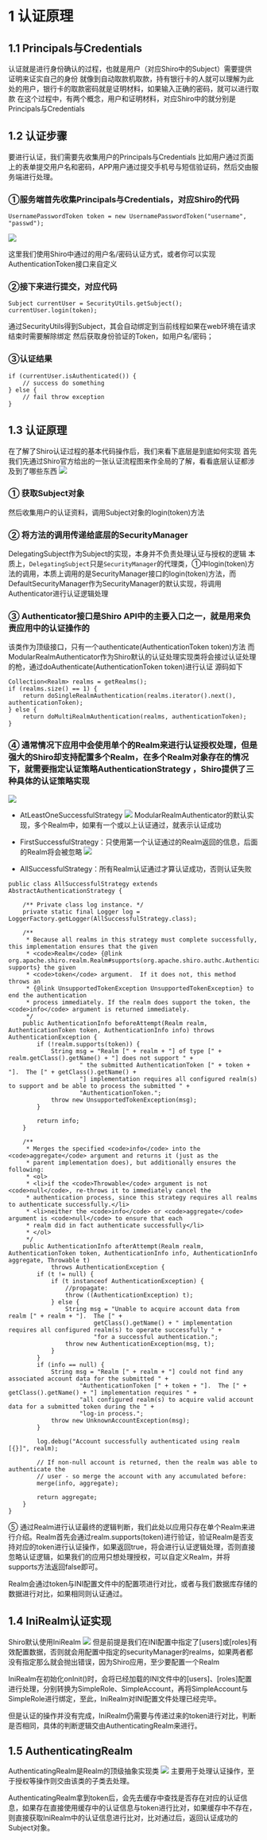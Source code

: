 # 1 认证原理
## 1.1 Principals与Credentials
认证就是进行身份确认的过程，也就是用户（对应Shiro中的Subject）需要提供证明来证实自己的身份
就像到自动取款机取款，持有银行卡的人就可以理解为此处的用户，银行卡的取款密码就是证明材料，如果输入正确的密码，就可以进行取款
在这个过程中，有两个概念，用户和证明材料，对应Shiro中的就分别是Principals与Credentials
## 1.2 认证步骤
要进行认证，我们需要先收集用户的Principals与Credentials
比如用户通过页面上的表单提交用户名和密码，APP用户通过提交手机号与短信验证码，然后交由服务端进行处理。
### ①服务端首先收集Principals与Credentials，对应Shiro的代码
```
UsernamePasswordToken token = new UsernamePasswordToken("username", "passwd");
```
![](https://upload-images.jianshu.io/upload_images/4685968-140ba0acad2b0cbc.png?imageMogr2/auto-orient/strip%7CimageView2/2/w/1240)

这里我们使用Shiro中通过的用户名/密码认证方式，或者你可以实现AuthenticationToken接口来自定义
### ②接下来进行提交，对应代码
```
Subject currentUser = SecurityUtils.getSubject();
currentUser.login(token);
```
通过SecurityUtils得到Subject，其会自动绑定到当前线程如果在web环境在请求结束时需要解除绑定
然后获取身份验证的Token，如用户名/密码；
### ③认证结果
```
if (currentUser.isAuthenticated()) {
    // success do something
} else {
    // fail throw exception
}
```
## 1.3 认证原理
在了解了Shiro认证过程的基本代码操作后，我们来看下底层是到底如何实现
首先我们先通过Shiro官方给出的一张认证流程图来作全局的了解，看看底层认证都涉及到了哪些东西
![](https://upload-images.jianshu.io/upload_images/4685968-1867f3d8eb7d96bc.png?imageMogr2/auto-orient/strip%7CimageView2/2/w/1240)
### ① 获取Subject对象
然后收集用户的认证资料，调用Subject对象的login(token)方法
### ② 将方法的调用传递给底层的SecurityManager
DelegatingSubject作为Subject的实现，本身并不负责处理认证与授权的逻辑
本质上，`DelegatingSubject`只是`SecurityManager`的代理类，①中login(token)方法的调用，本质上调用的是SecurityManager接口的login(token)方法，而DefaultSecurityManager作为SecurityManager的默认实现，将调用Authenticator进行认证逻辑处理
### ③ Authenticator接口是Shiro API中的主要入口之一，就是用来负责应用中的认证操作的
该类作为顶级接口，只有一个authenticate(AuthenticationToken token)方法
而ModularRealmAuthenticator作为Shiro默认的认证处理实现类将会接过认证处理的枪，通过doAuthenticate(AuthenticationToken token)进行认证
源码如下
```
Collection<Realm> realms = getRealms();
if (realms.size() == 1) {
    return doSingleRealmAuthentication(realms.iterator().next(), authenticationToken);
} else {
    return doMultiRealmAuthentication(realms, authenticationToken);
}
```
### ④ 通常情况下应用中会使用单个的Realm来进行认证授权处理，但是强大的Shiro却支持配置多个Realm，在多个Realm对象存在的情况下，就需要指定认证策略AuthenticationStrategy ，Shiro提供了三种具体的认证策略实现
![](https://upload-images.jianshu.io/upload_images/4685968-81fe63c5a3ecd27c.png?imageMogr2/auto-orient/strip%7CimageView2/2/w/1240)

- AtLeastOneSuccessfulStrategy
![](https://upload-images.jianshu.io/upload_images/4685968-a2e31fd30ed3eb32.png?imageMogr2/auto-orient/strip%7CimageView2/2/w/1240)
ModularRealmAuthenticator的默认实现，多个Realm中，如果有一个或以上认证通过，就表示认证成功
- FirstSuccessfulStrategy：只使用第一个认证通过的Realm返回的信息，后面的Realm将会被忽略
![](https://upload-images.jianshu.io/upload_images/4685968-d9f5fbe54a31c18a.png?imageMogr2/auto-orient/strip%7CimageView2/2/w/1240)

- AllSuccessfulStrategy：所有Realm认证通过才算认证成功，否则认证失败
```
public class AllSuccessfulStrategy extends AbstractAuthenticationStrategy {

    /** Private class log instance. */
    private static final Logger log = LoggerFactory.getLogger(AllSuccessfulStrategy.class);

    /**
     * Because all realms in this strategy must complete successfully, this implementation ensures that the given
     * <code>Realm</code> {@link org.apache.shiro.realm.Realm#supports(org.apache.shiro.authc.AuthenticationToken) supports} the given
     * <code>token</code> argument.  If it does not, this method throws an
     * {@link UnsupportedTokenException UnsupportedTokenException} to end the authentication
     * process immediately. If the realm does support the token, the <code>info</code> argument is returned immediately.
     */
    public AuthenticationInfo beforeAttempt(Realm realm, AuthenticationToken token, AuthenticationInfo info) throws AuthenticationException {
        if (!realm.supports(token)) {
            String msg = "Realm [" + realm + "] of type [" + realm.getClass().getName() + "] does not support " +
                    " the submitted AuthenticationToken [" + token + "].  The [" + getClass().getName() +
                    "] implementation requires all configured realm(s) to support and be able to process the submitted " +
                    "AuthenticationToken.";
            throw new UnsupportedTokenException(msg);
        }

        return info;
    }

    /**
     * Merges the specified <code>info</code> into the <code>aggregate</code> argument and returns it (just as the
     * parent implementation does), but additionally ensures the following:
     * <ol>
     * <li>if the <code>Throwable</code> argument is not <code>null</code>, re-throws it to immediately cancel the
     * authentication process, since this strategy requires all realms to authenticate successfully.</li>
     * <li>neither the <code>info</code> or <code>aggregate</code> argument is <code>null</code> to ensure that each
     * realm did in fact authenticate successfully</li>
     * </ol>
     */
    public AuthenticationInfo afterAttempt(Realm realm, AuthenticationToken token, AuthenticationInfo info, AuthenticationInfo aggregate, Throwable t)
            throws AuthenticationException {
        if (t != null) {
            if (t instanceof AuthenticationException) {
                //propagate:
                throw ((AuthenticationException) t);
            } else {
                String msg = "Unable to acquire account data from realm [" + realm + "].  The [" +
                        getClass().getName() + " implementation requires all configured realm(s) to operate successfully " +
                        "for a successful authentication.";
                throw new AuthenticationException(msg, t);
            }
        }
        if (info == null) {
            String msg = "Realm [" + realm + "] could not find any associated account data for the submitted " +
                    "AuthenticationToken [" + token + "].  The [" + getClass().getName() + "] implementation requires " +
                    "all configured realm(s) to acquire valid account data for a submitted token during the " +
                    "log-in process.";
            throw new UnknownAccountException(msg);
        }

        log.debug("Account successfully authenticated using realm [{}]", realm);

        // If non-null account is returned, then the realm was able to authenticate the
        // user - so merge the account with any accumulated before:
        merge(info, aggregate);

        return aggregate;
    }
}
```
⑤ 通过Realm进行认证最终的逻辑判断，我们此处以应用只存在单个Realm来进行介绍。Realm首先会通过realm.supports(token)进行验证，验证Realm是否支持对应的token进行认证操作，如果返回true，将会进行认证逻辑处理，否则直接忽略认证逻辑，如果我们的应用只想处理授权，可以自定义Realm，并将supports方法返回false即可。

Realm会通过token与INI配置文件中的配置项进行对比，或者与我们数据库存储的数据进行对比，如果相同则认证通过。

## 1.4 IniRealm认证实现
Shiro默认使用IniRealm
![](https://upload-images.jianshu.io/upload_images/4685968-97ed24283f538cbc.png?imageMogr2/auto-orient/strip%7CimageView2/2/w/1240)
但是前提是我们在INI配置中指定了[users]或[roles]有效配置数据，否则就会用配置中指定的securityManager的realms，如果两者都没有指定那么就会抛出错误，因为Shiro应用，至少要配置一个Realm

IniRealm在初始化onInit()时，会将已经加载的INI文件中的[users]、[roles]配置进行处理，分别转换为SimpleRole、SimpleAccount，再将SimpleAccount与SimpleRole进行绑定，至此，IniRealm对INI配置文件处理已经完毕。

但是认证的操作并没有完成，IniRealm仍需要与传递过来的token进行对比，判断是否相同，具体的判断逻辑交由AuthenticatingRealm来进行。
## 1.5 AuthenticatingRealm
AuthenticatingRealm是Realm的顶级抽象实现类
![](https://upload-images.jianshu.io/upload_images/4685968-98ace36ff056ac86.png?imageMogr2/auto-orient/strip%7CimageView2/2/w/1240)
主要用于处理认证操作，至于授权等操作则交由该类的子类去处理。

AuthenticatingRealm拿到token后，会先去缓存中查找是否存在对应的认证信息，如果存在直接使用缓存中的认证信息与token进行比对，如果缓存中不存在，则直接获取IniRealm中的认证信息进行比对，比对通过后，返回认证成功的Subject对象。
